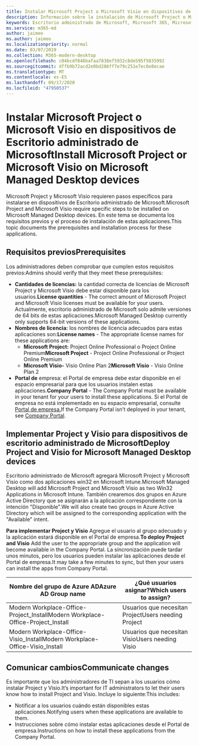 ```yaml
---
title: Instalar Microsoft Project o Microsoft Visio en dispositivos de Escritorio administrado de Microsoft
description: Información sobre la instalación de Microsoft Project o Microsoft Visio en dispositivos de Escritorio administrado de Microsoft
keywords: Escritorio administrado de Microsoft, Microsoft 365, Microsoft Project, Microsoft Visio
ms.service: m365-md
author: jaimeo
ms.author: jaimeo
ms.localizationpriority: normal
ms.date: 03/07/2019
ms.collection: M365-modern-desktop
ms.openlocfilehash: c04bcdf846bafaa7838ef5932c8de595f5035992
ms.sourcegitcommit: dffb9b72acd2e0bd286ff7e79c251e7ec6e8ecae
ms.translationtype: MT
ms.contentlocale: es-ES
ms.lasthandoff: 09/17/2020
ms.locfileid: "47950537"
---
```

# <a name="install-microsoft-project-or-microsoft-visio-on-microsoft-managed-desktop-devices"></a><span data-ttu-id="8471e-104">Instalar Microsoft Project o Microsoft Visio en dispositivos de Escritorio administrado de Microsoft</span><span class="sxs-lookup"><span data-stu-id="8471e-104">Install Microsoft Project or Microsoft Visio on Microsoft Managed Desktop devices</span></span>

<span data-ttu-id="8471e-105">Microsoft Project y Microsoft Visio requieren pasos específicos para instalarse en dispositivos de Escritorio administrado de Microsoft.</span><span class="sxs-lookup"><span data-stu-id="8471e-105">Microsoft Project and Microsoft Visio require specific steps to be installed on Microsoft Managed Desktop devices.</span></span> <span data-ttu-id="8471e-106">En este tema se documenta los requisitos previos y el proceso de instalación de estas aplicaciones.</span><span class="sxs-lookup"><span data-stu-id="8471e-106">This topic documents the prerequisites and installation process for these applications.</span></span>

## <a name="prerequisites"></a><span data-ttu-id="8471e-107">Requisitos previos</span><span class="sxs-lookup"><span data-stu-id="8471e-107">Prerequisites</span></span>

<span data-ttu-id="8471e-108">Los administradores deben comprobar que cumplen estos requisitos previos:</span><span class="sxs-lookup"><span data-stu-id="8471e-108">Admins should verify that they meet these prerequisites:</span></span>
- <span data-ttu-id="8471e-109">**Cantidades de licencias:** la cantidad correcta de licencias de Microsoft Project y Microsoft Visio debe estar disponible para los usuarios.</span><span class="sxs-lookup"><span data-stu-id="8471e-109">**License quantities** - The correct amount of Microsoft Project and Microsoft Visio licenses must be available for your users.</span></span> <span data-ttu-id="8471e-110">Actualmente, escritorio administrado de Microsoft solo admite versiones de 64 bits de estas aplicaciones.</span><span class="sxs-lookup"><span data-stu-id="8471e-110">Microsoft Managed Desktop currently only supports 64-bit versions of these applications.</span></span> 
- <span data-ttu-id="8471e-111">**Nombres de licencia:** los nombres de licencia adecuados para estas aplicaciones son:</span><span class="sxs-lookup"><span data-stu-id="8471e-111">**License names** - The appropriate license names for these applications are:</span></span>
    - <span data-ttu-id="8471e-112">**Microsoft Project:** Project Online Professional o Project Online Premium</span><span class="sxs-lookup"><span data-stu-id="8471e-112">**Microsoft Project** - Project Online Professional or Project Online Premium</span></span>
    - <span data-ttu-id="8471e-113">**Microsoft Visio-** Visio Online Plan 2</span><span class="sxs-lookup"><span data-stu-id="8471e-113">**Microsoft Visio** - Visio Online Plan 2</span></span>
- <span data-ttu-id="8471e-114">**Portal de** empresa: el Portal de empresa debe estar disponible en el espacio empresarial para que los usuarios instalen estas aplicaciones.</span><span class="sxs-lookup"><span data-stu-id="8471e-114">**Company Portal** -  The Company Portal must be available in your tenant for your users to install these applications.</span></span> <span data-ttu-id="8471e-115">Si el Portal de empresa no está implementado en su espacio empresarial, consulte [Portal de empresa.](company-portal.md)</span><span class="sxs-lookup"><span data-stu-id="8471e-115">If the Company Portal isn’t deployed in your tenant, see [Company Portal](company-portal.md).</span></span>

## <a name="deploy-project-and-visio-for-microsoft-managed-desktop-devices"></a><span data-ttu-id="8471e-116">Implementar Project y Visio para dispositivos de escritorio administrado de Microsoft</span><span class="sxs-lookup"><span data-stu-id="8471e-116">Deploy Project and Visio for Microsoft Managed Desktop devices</span></span>
<span data-ttu-id="8471e-117">Escritorio administrado de Microsoft agregará Microsoft Project y Microsoft Visio como dos aplicaciones win32 en Microsoft Intune.</span><span class="sxs-lookup"><span data-stu-id="8471e-117">Microsoft Managed Desktop will add Microsoft Project and Microsoft Visio as two Win32 Applications in Microsoft Intune.</span></span> <span data-ttu-id="8471e-118">También crearemos dos grupos en Azure Active Directory que se asignarán a la aplicación correspondiente con la intención "Disponible".</span><span class="sxs-lookup"><span data-stu-id="8471e-118">We will also create two groups in Azure Active Directory which will be assigned to the corresponding application with the "Available" intent.</span></span> 

<span data-ttu-id="8471e-119">**Para implementar Project y Visio** Agregue el usuario al grupo adecuado y la aplicación estará disponible en el Portal de empresa.</span><span class="sxs-lookup"><span data-stu-id="8471e-119">**To deploy Project and Visio** Add the user to the appropriate group and the application will become available in the Company Portal.</span></span> <span data-ttu-id="8471e-120">La sincronización puede tardar unos minutos, pero los usuarios pueden instalar las aplicaciones desde el Portal de empresa.</span><span class="sxs-lookup"><span data-stu-id="8471e-120">It may take a few minutes to sync, but then your users can install the apps from Company Portal.</span></span> 

<span data-ttu-id="8471e-121">Nombre del grupo de Azure AD</span><span class="sxs-lookup"><span data-stu-id="8471e-121">Azure AD Group name</span></span> | <span data-ttu-id="8471e-122">¿Qué usuarios asignar?</span><span class="sxs-lookup"><span data-stu-id="8471e-122">Which users to assign?</span></span>   
 --- | ---
<span data-ttu-id="8471e-123">Modern Workplace-Office-Project_Install</span><span class="sxs-lookup"><span data-stu-id="8471e-123">Modern Workplace-Office-Project_Install</span></span> | <span data-ttu-id="8471e-124">Usuarios que necesitan Project</span><span class="sxs-lookup"><span data-stu-id="8471e-124">Users needing Project</span></span>
<span data-ttu-id="8471e-125">Modern Workplace-Office-Visio_Install</span><span class="sxs-lookup"><span data-stu-id="8471e-125">Modern Workplace-Office-Visio_Install</span></span> | <span data-ttu-id="8471e-126">Usuarios que necesitan Visio</span><span class="sxs-lookup"><span data-stu-id="8471e-126">Users needing Visio</span></span>

## <a name="communicate-changes"></a><span data-ttu-id="8471e-127">Comunicar cambios</span><span class="sxs-lookup"><span data-stu-id="8471e-127">Communicate changes</span></span>
<span data-ttu-id="8471e-128">Es importante que los administradores de TI sepan a los usuarios cómo instalar Project y Visio.</span><span class="sxs-lookup"><span data-stu-id="8471e-128">It’s important for IT administrators to let their users know how to install Project and Visio.</span></span> <span data-ttu-id="8471e-129">Incluye lo siguiente:</span><span class="sxs-lookup"><span data-stu-id="8471e-129">This includes:</span></span> 
- <span data-ttu-id="8471e-130">Notificar a los usuarios cuándo están disponibles estas aplicaciones.</span><span class="sxs-lookup"><span data-stu-id="8471e-130">Notifying users when these applications are available to them.</span></span> 
- <span data-ttu-id="8471e-131">Instrucciones sobre cómo instalar estas aplicaciones desde el Portal de empresa.</span><span class="sxs-lookup"><span data-stu-id="8471e-131">Instructions on how to install these applications from the Company Portal.</span></span>
